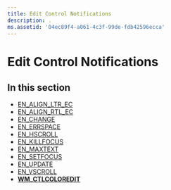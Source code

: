 ```yaml
---
title: Edit Control Notifications
description: .
ms.assetid: '04ec89f4-a061-4c3f-99de-fdb42596ecca'
---
```


# Edit Control Notifications

## In this section

-   [EN\_ALIGN\_LTR\_EC](en-align-ltr-ec.md)
-   [EN\_ALIGN\_RTL\_EC](en-align-rtl-ec.md)
-   [EN\_CHANGE](en-change.md)
-   [EN\_ERRSPACE](en-errspace.md)
-   [EN\_HSCROLL](en-hscroll.md)
-   [EN\_KILLFOCUS](en-killfocus.md)
-   [EN\_MAXTEXT](en-maxtext.md)
-   [EN\_SETFOCUS](en-setfocus.md)
-   [EN\_UPDATE](en-update.md)
-   [EN\_VSCROLL](en-vscroll.md)
-   [**WM\_CTLCOLOREDIT**](wm-ctlcoloredit.md)

 

 




